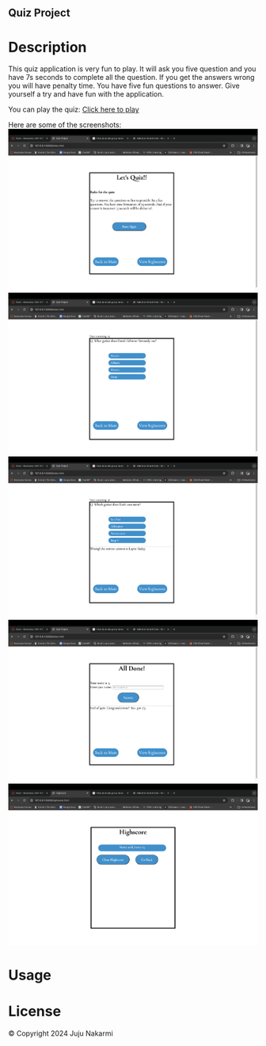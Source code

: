 ## Quiz Project
# Description
This quiz application is very fun to play. It will ask you five question and you have 7s seconds to complete all the question. If you get the answers wrong you will have penalty time. You have five fun questions to answer. Give yourself a try and have fun with the application.

You can play the quiz: [Click here to play]()

Here are some of the screenshots:
![First page of screenshot](images/Screenshot-1.png)
![Second page of screenshot](images/Screenshot-2.png)
![Third page of screenshot](images/Screenshot-3.png)
![Forth page of screenshot](images/Screenshot-4.png)
![Fifth page of screenshot](images/Screenshot-5.png)


# Usage

# License
&copy; Copyright 2024 Juju Nakarmi